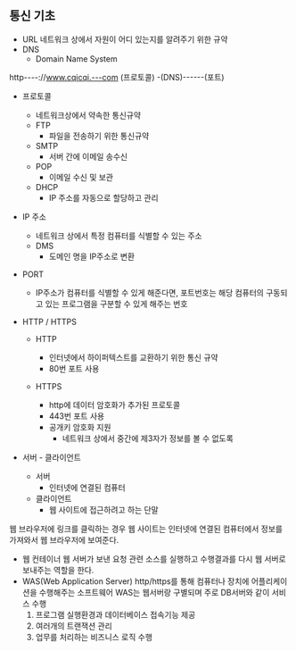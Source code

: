 ## 통신 기초

* URL
네트워크 상에서 자원이 어디 있는지를 알려주기 위한 규약
* DNS
    * Domain Name System

http----://www.cqicqi.---com
(프로토콜) -(DNS)------(포트)

* 프로토콜
    * 네트워크상에서 약속한 통신규약
    * FTP
        * 파일을 전송하기 위한 통신규약
    * SMTP
        * 서버 간에 이메일 송수신
    * POP
        * 이메일 수신 및 보관
    * DHCP
        * IP 주소를 자동으로 할당하고 관리

* IP 주소
    * 네트워크 상에서 특정 컴퓨터를 식별할 수 있는 주소
    * DMS
        * 도메인 명을 IP주소로 변환
* PORT
    * IP주소가 컴퓨터를 식별할 수 있게 해준다면, 포트번호는 해당 컴퓨터의 구동되고 있는 프로그램을 구분할 수 있게 해주는 번호

* HTTP / HTTPS
    * HTTP
        * 인터넷에서 하이퍼텍스트를 교환하기 위한 통신 규약
        * 80번 포트 사용

    * HTTPS
        * http에 데이터 암호화가 추가된 프로토콜
        * 443번 포트 사용
        * 공개키 암호화 지원
            * 네트워크 상에서 중간에 제3자가 정보를 볼 수 없도록

* 서버 - 클라이언트
    * 서버
        * 인터넷에 연결된 컴퓨터
    * 클라이언트
        * 웹 사이트에 접근하려고 하는 단말
        
웹 브라우저에 링크를 클릭하는 경우 웹 사이트는 인터넷에 연결된 컴퓨터에서 정보를 가져와서 웹 브라우저에 보여준다.

* 웹 컨테이너
웹 서버가 보낸 요청 관련 소스를 실행하고 수행결과를 다시 웹 서버로 보내주는 역할을 한다.
* WAS(Web Application Server)
http/https를 통해 컴퓨터나 장치에 어플리케이션을 수행해주는 소프트웨어
WAS는 웹서버랑 구별되며 주로 DB서버와 같이 서비스 수행
    1. 프로그램 실행환경과 데이터베이스 접속기능 제공
    2. 여러개의 트랜잭션 관리
    3. 업무를 처리하는 비즈니스 로직 수행
